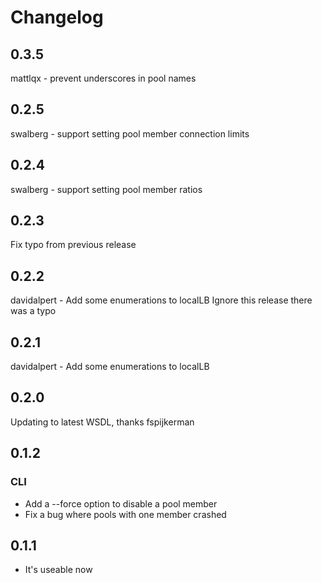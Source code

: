 # Changelog

## 0.3.5
mattlqx - prevent underscores in pool names
## 0.2.5
swalberg - support setting pool member connection limits
## 0.2.4
swalberg - support setting pool member ratios
## 0.2.3
Fix typo from previous release
## 0.2.2
davidalpert - Add some enumerations to localLB
Ignore this release there was a typo
## 0.2.1
davidalpert - Add some enumerations to localLB

## 0.2.0
Updating to latest WSDL, thanks fspijkerman

## 0.1.2
### CLI
* Add a --force option to disable a pool member
* Fix a bug where pools with one member crashed

## 0.1.1
* It's useable now
